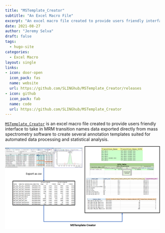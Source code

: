 ```yaml
---
title: "MSTemplate_Creator"
subtitle: "An Excel Macro File"
excerpt: "An excel macro file created to provide users friendly interface to take in MRM transition names data exported directly from mass spectrometry software to create several annotation templates suited for automated data processing and statistical analysis."
date: 2021-08-27
author: "Jeremy Selva"
draft: false
tags:
  - hugo-site
categories:
  - Excel Macro
layout: single
links:
- icon: door-open
  icon_pack: fas
  name: website
  url: https://github.com/SLINGhub/MSTemplate_Creator/releases
- icon: github
  icon_pack: fab
  name: code
  url: https://github.com/SLINGhub/MSTemplate_Creator
---
```


[`MSTemplate_Creator`](https://github.com/SLINGhub/MSTemplate_Creator) is an excel macro file created to provide users friendly interface to take in MRM transition names data exported directly from mass spectrometry software to create several annotation templates suited for automated data processing and statistical analysis.

![AboutMSTemplate_Creator](AboutMSTemplate_Creator.jpg)
